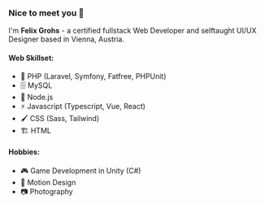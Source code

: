 ### Nice to meet you 👋

I'm **Felix Grohs** - a certified fullstack Web Developer and selftaught UI/UX Designer based in Vienna, Austria.

#### Web Skillset:
- 🐘 PHP (Laravel, Symfony, Fatfree, PHPUnit)
- 🗄️ MySQL
- 🦾 Node.js
- ⚡ Javascript (Typescript, Vue, React)
- 🖌️ CSS (Sass, Tailwind)
- 🏗️ HTML

#### Hobbies:
- 🎮 Game Development in Unity (C#)
- 🎥 Motion Design
- 📷 Photography
